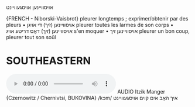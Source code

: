 אויסוויינען
אויסגעוויינט

{FRENCH - Niborski-Vaisbrot}
pleurer longtemps ; exprimer/obtenir par des pleurs
• אויסוויינען‏ (זיך‏) די אויגן	pleurer toutes les larmes de son corps
• אויסוויינען‏ (זיך‏) דאָס דריטע אויג	s'en moquer
• אויסוויינען זיך	pleurer un bon coup, pleurer tout son soûl

SOUTHEASTERN
==============

<audio controls src="https://ia902905.us.archive.org/25/items/MangerLexicon/Manger%20-%20Avrom%20Shikt%20Eliezern%20Zukhn%20Far%20Yitskhok%20a%20Vayb%20-%20ikh%20hob%20im%20koym%20oysgeveynt.mp3"></audio>
AUDIO Itzik Manger {Czernowitz / Chernivtsi, BUKOVINA}
/kɔm/
איך האָב אים קוים אויסגעוויינט